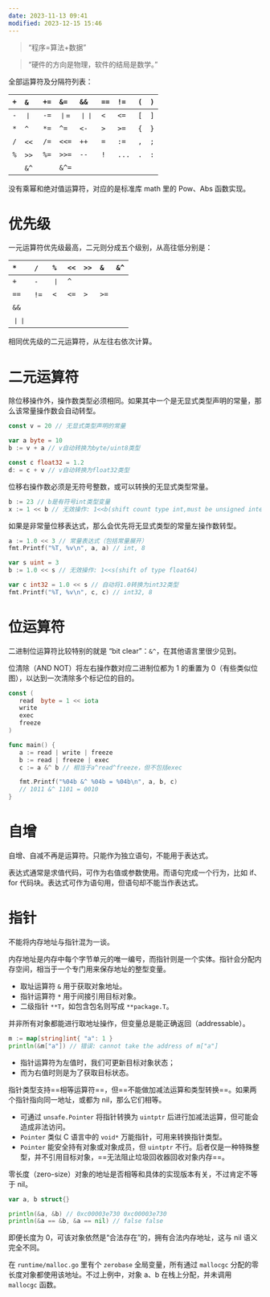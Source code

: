 ```yaml
---
date: 2023-11-13 09:41
modified: 2023-12-15 15:46
---
```

>“程序=算法+数据”

>“硬件的方向是物理，软件的结局是数学。”

全部运算符及分隔符列表：

| `+` | `&` | `+=` | `&=` | `&&` | `==`| `!=`| `(`  | `)` |
|:----|:----|:----|:----|:----|:----|:----|:----|:----|
| `-` | `丨` | `-=` | `丨=` | `丨丨` | `<` | `<=` | `[`  | `]` |
| `*` | `^` | `*=` | `^=` | `<-` | `>` | `>=` | `{`  | `}` |
| `/` | `<<` | `/=` | `<<=` | `++` | `=` | `:=` | `,`  | `;` |
| `%` | `>>` | `%=` | `>>=` | `--` | `!` | `...` | `.`  | `:` |
|    | `&^` |      | `&^=` |      |    |      |      |    |

没有乘幂和绝对值运算符，对应的是标准库 math 里的 Pow、Abs 函数实现。

# 优先级
一元运算符优先级最高，二元则分成五个级别，从高往低分别是：

| `*` | `/` | `%` | `<<` | `>>` | `&` | `&^` |
|:----|:----|:----|:----|:----|:----|:----|
| `+` | `-` | `丨` | `^` |   |   |   |
| `==` | `!=` | `<` | `<=` | `>` | `>=` |   |
| `&&` |   |   |   |   |   |   |
| `丨丨` |   |   |   |   |   |   |

相同优先级的二元运算符，从左往右依次计算。

# 二元运算符
除位移操作外，操作数类型必须相同。如果其中一个是无显式类型声明的常量，那么该常量操作数会自动转型。
```go
const v = 20 // 无显式类型声明的常量

var a byte = 10
b := v + a // v自动转换为byte/uint8类型

const c float32 = 1.2
d: = c + v // v自动转换为float32类型
```

位移右操作数必须是无符号整数，或可以转换的无显式类型常量。
```go
b := 23 // b是有符号int类型变量
x := 1 << b // 无效操作: 1<<b(shift count type int,must be unsigned integer)
```

如果是非常量位移表达式，那么会优先将无显式类型的常量左操作数转型。
```go
a := 1.0 << 3 // 常量表达式（包括常量展开）
fmt.Printf("%T, %v\n", a, a) // int, 8

var s uint = 3
b := 1.0 << s // 无效操作: 1<<s(shift of type float64)

var c int32 = 1.0 << s // 自动将1.0转换为int32类型
fmt.Printf("%T, %v\n", c, c) // int32, 8
```

# 位运算符
二进制位运算符比较特别的就是 “bit clear”：`&^`，在其他语言里很少见到。

位清除（AND NOT）将左右操作数对应二进制位都为 1 的重置为 0（有些类似位图），以达到一次清除多个标记位的目的。
```go
const ( 
   read  byte = 1 << iota
   write
   exec
   freeze
)

func main() { 
   a := read | write | freeze
   b := read | freeze | exec
   c := a &^ b // 相当于a^read^freeze，但不包括exec

   fmt.Printf("%04b &^ %04b = %04b\n", a, b, c)
   // 1011 &^ 1101 = 0010
}
```

# 自增
自增、自减不再是运算符。只能作为独立语句，不能用于表达式。

表达式通常是求值代码，可作为右值或参数使用。而语句完成一个行为，比如 if、for 代码块。表达式可作为语句用，但语句却不能当作表达式。

# 指针
不能将内存地址与指针混为一谈。

内存地址是内存中每个字节单元的唯一编号，而指针则是一个实体。指针会分配内存空间，相当于一个专门用来保存地址的整型变量。

- 取址运算符 `&` 用于获取对象地址。
- 指针运算符 `*` 用于间接引用目标对象。
- 二级指针 `**T`，如包含包名则写成 `**package.T`。
  
并非所有对象都能进行取地址操作，但变量总是能正确返回（addressable）。
```go
m := map[string]int{ "a": 1 } 
println(&m["a"]) // 错误: cannot take the address of m["a"]
```

- 指针运算符为左值时，我们可更新目标对象状态；
- 而为右值时则是为了获取目标状态。

指针类型支持==相等运算符==，但==不能做加减法运算和类型转换==。如果两个指针指向同一地址，或都为 nil，那么它们相等。

- 可通过 `unsafe.Pointer` 将指针转换为 `uintptr` 后进行加减法运算，但可能会造成非法访问。
- `Pointer` 类似 C 语言中的 `void*` 万能指针，可用来转换指针类型。
- `Pointer` 能安全持有对象或对象成员，但 `uintptr` 不行。后者仅是一种特殊整型，并不引用目标对象，==无法阻止垃圾回收器回收对象内存==。

零长度（zero-size）对象的地址是否相等和具体的实现版本有关，不过肯定不等于 nil。
```go
var a, b struct{}

println(&a, &b) // 0xc00003e730 0xc00003e730
println(&a == &b, &a == nil) // false false
```

即便长度为 0，可该对象依然是“合法存在”的，拥有合法内存地址，这与 nil 语义完全不同。

在 `runtime/malloc.go` 里有个 `zerobase` 全局变量，所有通过 `mallocgc` 分配的零长度对象都使用该地址。不过上例中，对象 a、b 在栈上分配，并未调用 `mallocgc` 函数。
